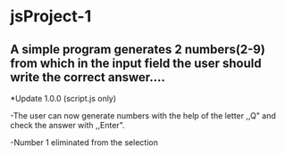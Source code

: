 # jsProject-1 
A simple program generates 2 numbers(2-9) from which in the input field the user should write the correct answer.... 
--------
*Update 1.0.0 (script.js only)

-The user can now generate numbers with the help of the letter ,,Q" and check the answer with ,,Enter".

-Number 1 eliminated from the selection

